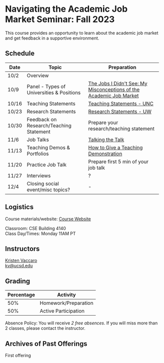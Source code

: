 # Navigating the Academic Job Market Seminar: Fall 2023 

This course provides an opportunity to learn about the academic job market and get feedback in a supportive environment. 

## Schedule

Date | Topic | Preparation
--- | --- | ---
10/2 | Overview |    
10/9 | Panel - Types of Universities & Positions | [The Jobs I Didn't See: My Misconceptions of the Academic Job Market](https://medium.com/bucknell-hci/the-jobs-i-didnt-see-my-misconceptions-of-the-academic-job-market-9cb98b057422) 
10/16 | Teaching Statements | [Teaching Statements - UNC](https://writingcenter.unc.edu/tips-and-tools/teaching-statements/)  
10/23 | Research Statements | [Research Statements - UW](https://careers.uw.edu/wp-content/uploads/sites/25/2016/06/Research-Statements.pdf)   
10/30 | Feedback on Research/Teaching Statement | Prepare your research/teaching statement    
11/6 | Job Talks | [Talking the Talk](https://niklaselmqvist.medium.com/talking-the-talk-c5e1fd7a5785)   
11/13 | Teaching Demos & Portfolios | [How to Give a Teaching Demonstration](https://theprofessorisin.com/2012/01/10/how-to-give-a-teaching-demonstration-a-guest-post/)   
11/20 | Practice Job Talk | Prepare first 5 min of your job talk  
11/27 | Interviews | ?  
12/4 | Closing social event/misc topics? |  - 

<!-- [PDF](https://drive.google.com/file/d/1PTxpD2cex8C1LxpOkxMp_-YHsklVM-OZ/view?usp=sharing)   -->

## Logistics

Course materials/website: [Course Website](https://kristenvaccaro.github.io/hci-seminar)     

Classroom: CSE Building 4140   
Class Day/Times: Monday 11AM PT  

## Instructors

[Kristen Vaccaro](http://kvaccaro.com)  
kv@ucsd.edu  


## Grading

Percentage | Activity
--- | ---
50% | Homework/Preparation  
50% | Active Participation

Absence Policy: You will receive *2 free absences*. If you will miss more than 2 classes, please contact the instructor.


## Archives of Past Offerings
First offering

